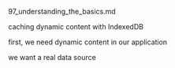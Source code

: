 97_understanding_the_basics.md



caching dynamic content with IndexedDB

first, we need dynamic content in our application

we want a real data source





















